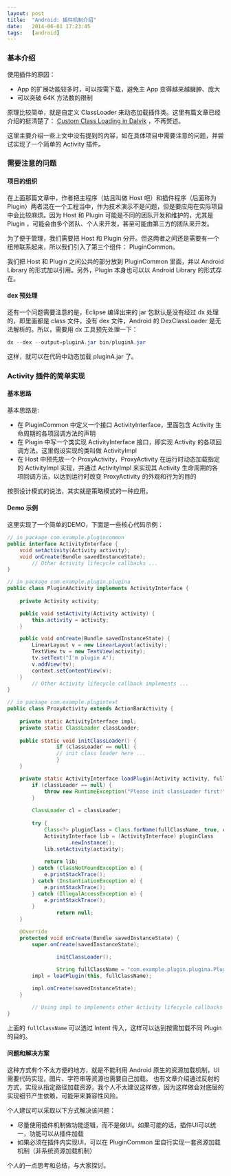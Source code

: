 ```yaml
---
layout: post
title:  "Android: 插件机制介绍"
date:   2014-06-01 17:23:45
tags:   [android]
---
```


### 基本介绍

使用插件的原因：

* App 的扩展功能较多时，可以按需下载，避免主 App 变得越来越臃肿、庞大
* 可以突破 64K 方法数的限制

原理比较简单，就是自定义 ClassLoader 来动态加载插件类。这里有篇文章已经介绍的挺清楚了： [Custom Class Loading in Dalvik](http://android-developers.blogspot.com/2011/07/custom-class-loading-in-dalvik.html) ，不再赘述。

这里主要介绍一些上文中没有提到的内容，如在具体项目中需要注意的问题，并尝试实现了一个简单的 Activity 插件。

### 需要注意的问题

#### 项目的组织
在上面那篇文章中，作者把主程序（姑且叫做 Host 吧）和插件程序（后面称为 Plugin）两者混在一个工程当中，作为技术演示不是问题，但是要应用在实际项目中会比较麻烦。因为 Host 和 Plugin 可能是不同的团队开发和维护的，尤其是 Plugin ，可能会由多个团队、个人来开发，甚至可能由第三方的团队来开发。

为了便于管理，我们需要把 Host 和 Plugin 分开。但这两者之间还是需要有一个纽带联系起来，所以我们引入了第三个组件： PluginCommon。

我们把 Host 和 Plugin 之间公共的部分放到 PluginCommon 里面，并以 Android Library 的形式加以引用。另外，Plugin 本身也可以以 Android Library 的形式存在。

#### dex 预处理
还有一个问题需要注意的是，Eclipse 编译出来的 jar 包默认是没有经过 dx 处理的，即里面都是 class 文件，没有 dex 文件，Android 的 DexClassLoader 是无法解析的。所以，需要用 dx 工具预先处理一下：


```java
dx --dex --output=pluginA.jar bin/pluginA.jar
```

这样，就可以在代码中动态加载 pluginA.jar 了。

### Activity 插件的简单实现

#### 基本思路

基本思路是:

*   在 PluginCommon 中定义一个接口 ActivityInterface，里面包含 Activity 生命周期的各项回调方法的声明
*   在 Plugin 中写一个类实现 ActivityInterface 接口，即实现 Activity 的各项回调方法。这里假设实现的类叫做 ActivityImpl
*   在 Host 中预先放一个 ProxyActivity，ProxyActivity 在运行时动态加载指定的 ActivityImpl 实现，并通过 ActivityImpl 来实现其 Activity 生命周期的各项回调方法，以达到运行时改变 ProxyActivity 的外观和行为的目的

按照设计模式的说法，其实就是策略模式的一种应用。

#### Demo 示例

这里实现了一个简单的DEMO，下面是一些核心代码示例：

```java
// in package com.example.plugincommon
public interface ActivityInterface {
	void setActivity(Activity activity);
	void onCreate(Bundle savedInstanceState);
        // Other Activity lifecycle callbacks ...
}

// in package com.example.plugin.plugina
public class PluginAActivity implements ActivityInterface {
	
	private Activity activity;

	public void setActivity(Activity activity) {
		this.activity = activity;
	}

	public void onCreate(Bundle savedInstanceState) {
		LinearLayout v = new LinearLayout(activity);
		TextView tv = new TextView(activity);
		tv.setText("I'm plugin A");
		v.addView(tv);
		context.setContentView(v);
	}
        // Other Activity lifecycle callback implements ...
}

// in package com.example.plugintest
public class ProxyActivity extends ActionBarActivity {
	
	private static ActivityInterface impl;
	private static ClassLoader classLoader;
	
	public static void initClassLoader() {
                if (classLoader == null) {
		        // init class loader here ...
                }
	}

	private static ActivityInterface loadPlugin(Activity activity, fullClassName) {
		if (classLoader == null) {
			throw new RuntimeException("Please init classLoader first!");
		}
		
		ClassLoader cl = classLoader;
		
		try {
			Class<?> pluginClass = Class.forName(fullClassName, true, cl);
			ActivityInterface lib = (ActivityInterface) pluginClass
					.newInstance();
			lib.setActivity(activity);
		
			return lib;
		} catch (ClassNotFoundException e) {
			e.printStackTrace();
		} catch (InstantiationException e) {
			e.printStackTrace();
		} catch (IllegalAccessException e) {
			e.printStackTrace();
		}
                return null;
	}

	@Override
	protected void onCreate(Bundle savedInstanceState) {
		super.onCreate(savedInstanceState);

                initClassLoader();
		
                String fullClassName = "com.example.plugin.plugina.PluginAActivity";
		impl = loadPlugin(this, fullClassName);

		impl.onCreate(savedInstanceState);
	}

        // Using impl to implements other Activity lifecycle callbacks ...
}

```

上面的 `fullClassName` 可以透过 Intent 传入，这样可以达到按需加载不同 Plugin 的目的。

#### 问题和解决方案

这种方式有个不太方便的地方，就是不能利用 Android 原生的资源加载机制，UI 需要代码实现，图片、字符串等资源也需要自己加载。
也有文章介绍通过反射的方式，实现从指定路径加载资源，我个人不太建议这样做，因为这样做会对底层的实现细节产生依赖，可能带来兼容性风险。

个人建议可以采取以下方式解决该问题：

* 尽量使用插件机制做功能逻辑，而不是做UI。如果可能的话，插件UI可以统一，功能可以从插件加载
* 如果必须在插件内实现UI，可以在 PluginCommon 里自行实现一套资源加载机制（非系统资源加载机制）

个人的一点思考和总结，与大家探讨。
